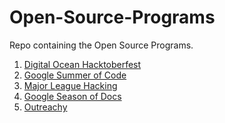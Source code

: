 # Open-Source-Programs
Repo containing the Open Source Programs.

1. [Digital Ocean Hacktoberfest](https://hacktoberfest.com/)
2. [ Google Summer of Code](https://summerofcode.withgoogle.com/)
3. [Major League Hacking](https://fellowship.mlh.io/)
4. [Google Season of Docs](https://summerofcode.withgoogle.com/)
5. [Outreachy]()
